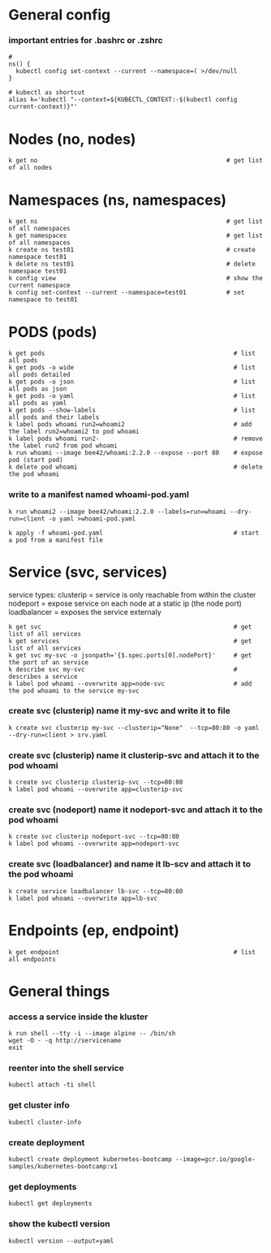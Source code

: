 # General config
### important entries for .bashrc or .zshrc                                                                                                                                    
```
# 
ns() {                                                                         
  kubectl config set-context --current --namespace=( >/dev/null
}

# kubectl as shortcut
alias k='kubectl "--context=${KUBECTL_CONTEXT:-$(kubectl config current-context)}"'
```

# Nodes (no, nodes)
```
k get no                                                    # get list of all nodes
```

# Namespaces (ns, namespaces)
```
k get ns                                                    # get list of all namespaces
k get namespaces                                            # get list of all namespaces
k create ns test01                                          # create namespace test01
k delete ns test01                                          # delete namespace test01
k config view                                               # show the current namespace
k config set-context --current --namespace=test01           # set namespace to test01
```

# PODS (pods)
```
k get pods                                                    # list all pods
k get pods -o wide                                            # list all pods detailed
k get pods -o json                                            # list all pods as json
k get pods -o yaml                                            # list all pods as yaml
k get pods --show-labels                                      # list all pods and their labels
k label pods whoami run2=whoami2                              # add the label run2=whoami2 to pod whoami
k label pods whoami run2-                                     # remove the label run2 from pod whoami
k run whoami --image bee42/whoami:2.2.0 --expose --port 80    # expose pod (start pod)
k delete pod whoami                                           # delete the pod whoami
```

### write to a manifest named whoami-pod.yaml
```
k run whoami2 --image bee42/whoami:2.2.0 --labels=run=whoami --dry-run=client -o yaml >whoami-pod.yaml

k apply -f whoami-pod.yaml                                    # start a pod from a manifest file
```

# Service (svc, services)
service types:
clusterip    = service is only reachable from within the cluster  
nodeport     = expose service on each node at a static ip (the node port)  
loadbalancer = exposes the service externaly  

```
k get svc                                                     # get list of all services
k get services                                                # get list of all services
k get svc my-svc -o jsonpath='{$.spec.ports[0].nodePort}'     # get the port of an service
k describe svc my-svc                                         # describes a service
k label pod whoami --overwrite app=node-svc                   # add the pod whoami to the service my-svc
```

### create svc (clusterip) name it my-svc and write it to file
```
k create svc clusterip my-svc --clusterip="None"  --tcp=80:80 -o yaml --dry-run=client > srv.yaml
```

### create svc (clusterip) name it clusterip-svc and attach it to the pod whoami
```
k create svc clusterip clusterip-svc --tcp=80:80
k label pod whoami --overwrite app=clusterip-svc
```

### create svc (nodeport) name it nodeport-svc and attach it to the pod whoami
```
k create svc clusterip nodeport-svc --tcp=80:80
k label pod whoami --overwrite app=nodeport-svc
```

### create svc (loadbalancer) and name it lb-scv and attach it to the pod whoami
```
k create service loadbalancer lb-svc --tcp=80:80
k label pod whoami --overwrite app=lb-svc
```


# Endpoints (ep, endpoint)
```
k get endpoint                                                # list all endpoints
```


# General things
### access a service inside the kluster
```
k run shell --tty -i --image alpine -- /bin/sh
wget -O - -q http://servicename
exit
```

### reenter into the shell service
```
kubectl attach -ti shell
```

### get cluster info
```
kubectl cluster-info
```

### create deployment
```
kubectl create deployment kubernetes-bootcamp --image=gcr.io/google-samples/kubernetes-bootcamp:v1
```

### get deployments
```
kubectl get deployments
```

### show the kubectl version
```
kubectl version --output=yaml
```

